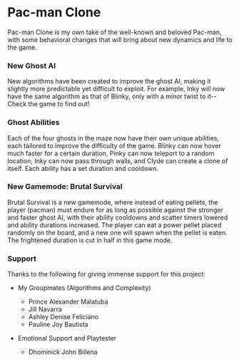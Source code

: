 # Pac-man Clone
Pac-man Clone is my own take of the well-known and beloved Pac-man, with some behavioral changes that will bring about new dynamics and life to the game.

### New Ghost AI

New algorithms have been created to improve the ghost AI, making it slightly more predictable yet difficult to exploit. For example, Inky will now have the same algorithm as that of Blinky, only with a minor twist to it--Check the game to find out!


### Ghost Abilities

Each of the four ghosts in the maze now have their own unique abilities, each tailored to improve the difficulty of the game. Blinky can now hover much faster for a certain duration, Pinky can now teleport to a random location, Inky can now pass through walls, and Clyde can create a clone of itself. Each ability has a set duration and cooldown.

### New Gamemode: Brutal Survival

Brutal Survival is a new gamemode, where instead of eating pellets, the player (pacman) must endure for as long as possible against the stronger and faster ghost AI, with their ability cooldowns and scatter timers lowered and ability durations increased. The player can eat a power pellet placed randomly on the board, and a new one will spawn when the pellet is eaten. The frightened duration is cut in half in this game mode.

### Support

Thanks to the following for giving immense support for this project:
- My Groupmates (Algorithms and Complexity)
  - Prince Alexander Malatuba
  - Jill Navarra
  - Ashley Denise Feliciano
  - Pauline Joy Bautista
 
- Emotional Support and Playtester
  - Dhominick John Billena
